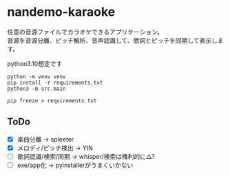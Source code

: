 # nandemo-karaoke

任意の音源ファイルでカラオケできるアプリケーション。  
音源を音源分離、ピッチ解析、音声認識して、歌詞とピッチを同期して表示します。

python3.10想定です

```cli
python -m venv venv
pip install -r requirements.txt
python3 -m src.main
```

```cli
pip freeze > requirements.txt
```

## ToDo

- [x] 楽曲分離 -> spleeter
- [x] メロディ/ピッチ検出 -> YIN
- [ ] 歌詞認識/検索/同期 -> whisper/検索は権利的に△?
- [ ] exe/app化 -> pyinstallerがうまくいかない
